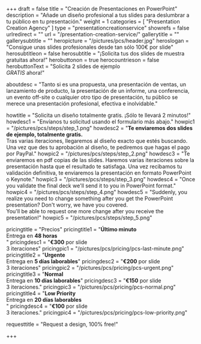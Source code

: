 +++
draft 		= false
title 		= "Creación de Presentaciones en PowerPoint"
description	= "Añade un diseño profesional a tus slides para deslumbrar a tu público en tu presentación."
weight		= 1
categories	= [ "Presentation Creation Agency" ]
type		= "presentationcreationservice"
showrefs	= false
urlredirect	= ""
url 		= "/presentation-creation-service/"
gallerytitle    = ""
gallerysubtitle = ""
heropicture	    = "/pictures/pcs/header.jpg"
heroslogan      = "Consigue unas slides profesionales desde tan sólo 100€ por slide"
herosubtitleon  = false
herosubtitle    = "¡Solicita tus dos slides de muestra gratuitas ahora!"
herobuttonon    = true
herocountrieson = false
herobuttonText  = "Solicita 2 slides de ejemplo <br>*GRATIS* ahora!"

aboutdesc		= "Tanto si es una propuesta, una presentación de ventas, un lanzamiento de producto, la presentación de un informe, una conferencia, un evento off-site o cualquier otro tipo de presentación, tu público se merece una presentación profesional, efectiva e inolvidable."

howtitle		= "Solicita un diseño totalmente gratis. ¡Sólo te llevará 2 minutos!"
howdesc1		= "Envíanos tu solicitud usando el formulario más abajo."
howpic1			= "/pictures/pcs/steps/step_1.png"
howdesc2		= "<b>Te enviaremos dos slides de ejemplo, totalmente gratis.</b><br> Tras varias iteraciones, llegaremos al diseño exacto que estés buscando.<br>Una vez que des tu aprobación al diseño, te pediremos que hagas el pago por PayPal."
howpic2			= "/pictures/pcs/steps/step_2.png"
howdesc3		= "Te enviaremos en pdf copias de las slides. Haremos varias iteraciones sobre la presentación hasta que el resultado te satisfaga. Una vez recibamos tu validación definitiva, te enviaremos la presentación en formato PowerPoint o Keynote."
howpic3			= "/pictures/pcs/steps/step_3.png"
howdesc4		= "Once you validate the final deck we'll send it to you in PowerPoint format."
howpic4			= "/pictures/pcs/steps/step_4.png"
howdesc5		= "Suddenly, you realize you need to change something after you get the PowerPoint presentation? Don't worry, we have you covered.<br>You'll be able to request one more change after you receive the presentation!"
howpic5			= "/pictures/pcs/steps/step_5.png"

pricingtitle		= "Precios"
pricingtitle1	= "<strong>Último minuto</strong><br>Entrega en <strong>48 horas</strong><br>"
pricingdesc1		= "<strong>€300</strong> por slide<br>3 iteraciones"
pricingpic1			= "/pictures/pcs/pricing/pcs-last-minute.png"
pricingtitle2	= "<strong>Urgente</strong><br>Entrega en <strong>5 días laborables</strong>"
pricingdesc2		= "<strong>€200</strong> por slide<br>3 iteraciones"
pricingpic2			= "/pictures/pcs/pricing/pcs-urgent.png"
pricingtitle3	= "<strong>Normal</strong><br>Entrega en <strong>10 días laborables</strong>"
pricingdesc3		= "<strong>€150</strong> por slide<br>3 iteraciones."
pricingpic3			= "/pictures/pcs/pricing/pcs-normal.png"
pricingtitle4	= "<strong>Low Priority</strong><br>Entrega en <strong>20 días laborables</strong><br>"
pricingdesc4		= "<strong>€100</strong> por slide<br>3 iteraciones."
pricingpic4			= "/pictures/pcs/pricing/pcs-low-priority.png"

requesttitle		= "Request a design, 100% free!"

+++
